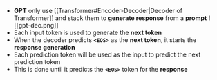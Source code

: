 - **GPT** only use [[Transformer#Encoder-Decoder|Decoder of Transformer]] and stack them to **generate response** from a **prompt**
![[gpt-dec.png]]
- Each input token is used to generate the **next token**
- When the decoder predicts **`<EOS>`** as the **next token**, it starts the **response generation**
- Each prediction token will be used as the input to predict the next prediction token
- This is done until it predicts the **`<EOS>`** token for the **response**